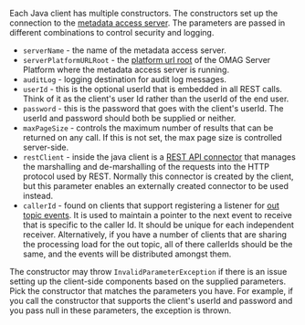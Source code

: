 <!-- SPDX-License-Identifier: CC-BY-4.0 -->
<!-- Copyright Contributors to the Egeria project. -->


Each Java client has multiple constructors.  The constructors set up the connection to the [metadata access server](/concepts/metadata-access-server). The parameters are passed in different combinations to control security and logging.

* `serverName` - the name of the metadata access server.
* `serverPlatformURLRoot` - the [platform url root](/concepts/platform-url-root) of the OMAG Server Platform where the metadata access server is running.
* `auditLog` - logging destination for audit log messages.
* `userId` - this is the optional userId that is embedded in all REST calls.  Think of it as the client's user Id rather than the userId of the end user.
* `password` - this is the password that goes with the client's userId.  The userId and password should both be supplied or neither.
* `maxPageSize` - controls the maximum number of results that can be returned on any call.  If this is not set, the max page size is controlled server-side.
* `restClient` - inside the java client is a [REST API connector](/concepts/rest-client-connector) that manages the marshalling and de-marshalling of the requests into the HTTP protocol used by REST.  Normally this connector is created by the client, but this parameter enables an externally created connector to be used instead.
* `callerId` - found on clients that support registering a listener for [out topic events](/concepts/out-topic).  It is used to maintain a pointer to the next event to receive that is specific to the caller Id.  It should be unique for each independent receiver.  Alternatively, if you have a number of clients that are sharing the processing load for the out topic, all of there callerIds should be the same, and the events will be distributed amongst them.

The constructor may throw `InvalidParameterException` if there is an issue setting up the client-side components based on the supplied parameters. Pick the constructor that matches the parameters you have.  For example, if you call the constructor that supports the client's userId and password and you pass null in these parameters, the exception is thrown.


